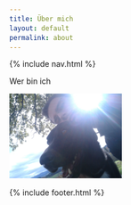 ```yaml
---
title: Über mich
layout: default
permalink: about
---
```

{% include nav.html %}

Wer bin ich


<img src="img/me.jpg" width="40%" height="40%" class="rounded">

{% include footer.html %}